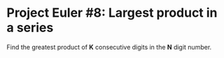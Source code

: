 # Project Euler #8: Largest product in a series

Find the greatest product of **K** consecutive digits in the **N** digit number.
